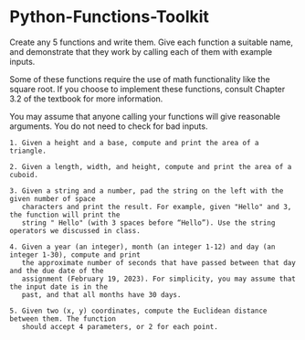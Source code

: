 # Python-Functions-Toolkit

Create any 5 functions and write them. Give each function a suitable name, and demonstrate that they work by calling each of them with example inputs.

Some of these functions require the use of math functionality like the square root. If you choose to
implement these functions, consult Chapter 3.2 of the textbook for more information.

You may assume that anyone calling your functions will give reasonable arguments. You do not need to
check for bad inputs.

    1. Given a height and a base, compute and print the area of a triangle.
    
    2. Given a length, width, and height, compute and print the area of a cuboid.
    
    3. Given a string and a number, pad the string on the left with the given number of space
       characters and print the result. For example, given "Hello" and 3, the function will print the
       string " Hello" (with 3 spaces before “Hello”). Use the string operators we discussed in class.
       
    4. Given a year (an integer), month (an integer 1-12) and day (an integer 1-30), compute and print
       the approximate number of seconds that have passed between that day and the due date of the
       assignment (February 19, 2023). For simplicity, you may assume that the input date is in the
       past, and that all months have 30 days.
       
    5. Given two (x, y) coordinates, compute the Euclidean distance between them. The function
       should accept 4 parameters, or 2 for each point.

